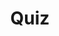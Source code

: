 ---
title: "Quiz"
passing_percentage: 70
type: "test"
questions:
  - id: "q1"
    text: "Which label filter should be used to display only your tutorial resources?"
    type: "single-answer"
    marks: 2
    options:
      - id: "a"
        text: "app=wordpress"
      - id: "b"
        text: "dev=tutorial"
        is_correct: true
      - id: "c"
        text: "env=production"
      - id: "d"
        text: "service=web"
  - id: "q2"
    text: "Which resource kinds should be selected in the filter to view all deployed resources?"
    type: "multiple-answers"
    marks: 2
    options:
      - id: "a"
        text: "Deployment"
        is_correct: true
      - id: "b"
        text: "PersistentVolume"
        is_correct: true
      - id: "c"
        text: "Ingress"
      - id: "d"
        text: "NetworkPolicy"
  - id: "q3"
    text: "What action removes resources from the cluster?"
    type: "short_answer" 
    marks: 2
    correct_answer: "Undeploy" 
---